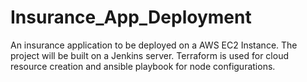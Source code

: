 # Insurance_App_Deployment
An insurance application to be deployed on a AWS EC2 Instance. The project will be built on a Jenkins server. Terraform is used for cloud resource creation and ansible playbook for node configurations.
